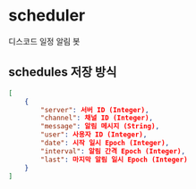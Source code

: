 # scheduler
디스코드 일정 알림 봇

## schedules 저장 방식
```json
[
    {
        "server": 서버 ID (Integer),
        "channel": 채널 ID (Integer),
        "message": 알림 메시지 (String),
        "user": 사용자 ID (Integer),
        "date": 시작 일시 Epoch (Integer),
        "interval": 알림 간격 Epoch (Integer),
        "last": 마지막 알림 일시 Epoch (Integer)
    }
]
```